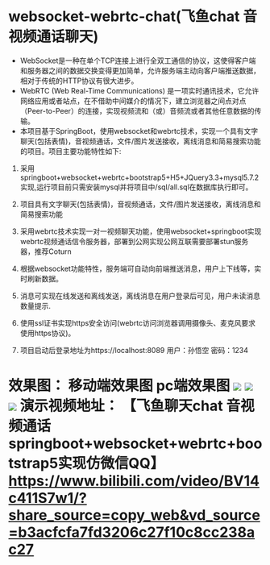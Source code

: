 # websocket-webrtc-chat(飞鱼chat 音视频通话聊天)
  + WebSocket是一种在单个TCP连接上进行全双工通信的协议，这使得客户端和服务器之间的数据交换变得更加简单，允许服务端主动向客户端推送数据，相对于传统的HTTP协议有很大进步。
  + WebRTC (Web Real-Time Communications) 是一项实时通讯技术，它允许网络应用或者站点，在不借助中间媒介的情况下，建立浏览器之间点对点（Peer-to-Peer）的连接，实现视频流和（或）音频流或者其他任意数据的传输。
  + 本项目基于SpringBoot，使用websocket和webrtc技术，实现一个具有文字聊天(包括表情)，音视频通话，文件/图片发送接收，离线消息和简易搜索功能的项目。项目主要功能特性如下:

1. 采用springboot+websocket+webrtc+bootstrap5+H5+JQuery3.3+mysql5.7.2实现,运行项目前只需安装mysql并将项目中/sql/all.sql在数据库执行即可。

2. 项目具有文字聊天(包括表情)，音视频通话，文件/图片发送接收，离线消息和简易搜索功能

3. 采用webrtc技术实现一对一视频聊天功能，使用websocket+springboot实现webrtc视频通话信令服务器，部署到公网实现公网互联需要部署stun服务器，推荐Coturn

4. 根据websocket功能特性，服务端可自动向前端推送消息，用户上下线等，实时刷新数据。

5. 消息可实现在线发送和离线发送，离线消息在用户登录后可见，用户未读消息数量提示.

6. 使用ssl证书实现https安全访问(webrtc访问浏览器调用摄像头、麦克风要求使用https协议)。

7. 项目启动后登录地址为https://localhost:8089 用户：孙悟空 密码：1234



  效果图：
  移动端效果图
  pc端效果图
![](https://bucket-typora-kw.oss-cn-beijing.aliyuncs.com/typora-image/pc%E7%AB%AF%E4%B8%BB%E7%95%8C%E9%9D%A2.png)
![](https://bucket-typora-kw.oss-cn-beijing.aliyuncs.com/typora-image/%E7%99%BB%E5%BD%95.png)
![](https://bucket-typora-kw.oss-cn-beijing.aliyuncs.com/typora-image/%E6%B3%A8%E5%86%8C.png)
演示视频地址：
【飞鱼聊天chat 音视频通话 springboot+websocket+webrtc+bootstrap5实现仿微信QQ】 https://www.bilibili.com/video/BV14c411S7w1/?share_source=copy_web&vd_source=b3acfcfa7fd3206c27f10c8cc238ac27
=======






